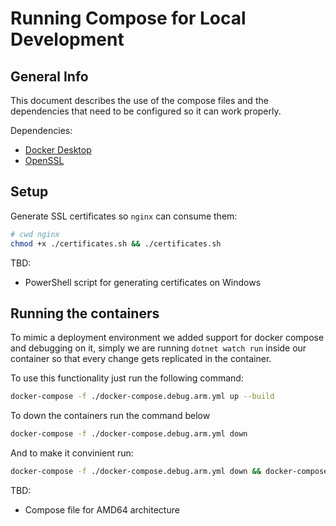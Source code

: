 # Running Compose for Local Development

## General Info

This document describes the use of the compose files and the dependencies that need to be configured so it can work properly.

Dependencies:
- [Docker Desktop](https://www.docker.com/products/docker-desktop/)
- [OpenSSL](https://www.openssl.org/source/)

## Setup
Generate SSL certificates so `nginx` can consume them:
```bash
# cwd nginx
chmod +x ./certificates.sh && ./certificates.sh
```
TBD:
- PowerShell script for generating certificates on Windows

## Running the containers
To mimic a deployment environment we added support for docker compose and debugging on it, simply we are running `dotnet watch run` inside our container so that every change gets replicated in the container. 

To use this functionality just run the following command:
```bash
docker-compose -f ./docker-compose.debug.arm.yml up --build
```

To down the containers run the command below
```bash
docker-compose -f ./docker-compose.debug.arm.yml down
```

And to make it convinient run:
```bash
docker-compose -f ./docker-compose.debug.arm.yml down && docker-compose -f compose/docker-compose.debug.arm.yml up --build
```

TBD:
- Compose file for AMD64 architecture